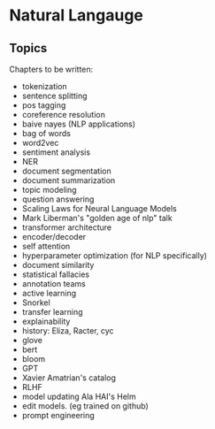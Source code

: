 # Natural Langauge

## Topics

Chapters to be written:

* tokenization
* sentence splitting
* pos tagging
* coreference resolution
* baive nayes (NLP applications)
* bag of words
* word2vec
* sentiment analysis
* NER
* document segmentation
* document summarization
* topic modeling
* question answering
* Scaling Laws for Neural Language Models
* Mark Liberman's "golden age of nlp" talk
* transformer architecture
* encoder/decoder
* self attention
* hyperparameter optimization (for NLP specifically)
* document similarity
* statistical fallacies
* annotation teams
* active learning
* Snorkel
* transfer learning
* explainability
* history: Eliza, Racter, cyc
* glove
* bert
* bloom
* GPT
* Xavier Amatrian's catalog
* RLHF
* model updating Ala HAI's Helm
* edit models.  (eg trained on github)
* prompt engineering
